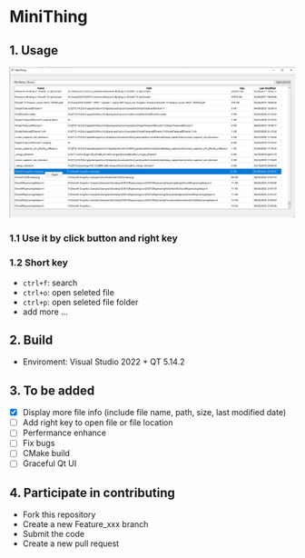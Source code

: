 # MiniThing

## 1. Usage
![Usage](./Docs/Pictures/Usage.png)

### 1.1 Use it by click button and right key
### 1.2 Short key
- `ctrl+f`: search
- `ctrl+o`: open seleted file
- `ctrl+p`: open seleted file folder
- add more ...

## 2. Build
- Enviroment: Visual Studio 2022 + QT 5.14.2

## 3. To be added
- [x] Display more file info (include file name, path, size, last modified date)
- [ ] Add right key to open file or file location
- [ ] Perfermance enhance
- [ ] Fix bugs
- [ ] CMake build
- [ ] Graceful Qt UI

## 4. Participate in contributing
- Fork this repository
- Create a new Feature_xxx branch
- Submit the code
- Create a new pull request